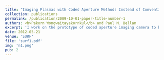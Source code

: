 ```yaml
---
title: "Imaging Plasmas with Coded Aperture Methods Instead of Conventional Optics"
collection: publications
permalink: /publication/2009-10-01-paper-title-number-1
authors: <b>Pakorn Wongwaitayakornkul</b> and Paul M. Bellan
excerpt: 'I work on the prototype of coded aperture imaging camera to be used for imaging X-ray coming from magnetic reconnection.'
date: 2012-05-21
venue: 'SURF'
file: 'surf1.pdf'
img: 'n1.png'
pub: 2
---
```

